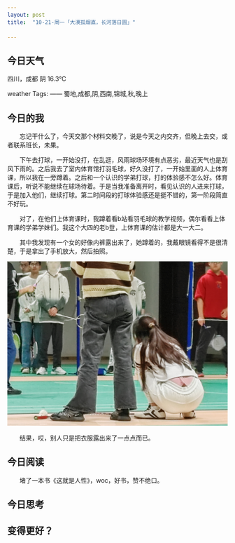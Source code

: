 ```yaml
---
layout: post
title:  "10-21-周一「大漠孤烟直，长河落日圆」"

---
```




 

## 今日天气

四川，成都 阴 16.3℃

weather Tags: —— 蜀地,成都,阴,西南,锦城,秋,晚上

## 今日的我

　　忘记干什么了，今天交那个材料交晚了，说是今天之内交齐，但晚上去交，或者联系班长，未果。

　　下午去打球，一开始没打，在乱逛，风雨球场环境有点恶劣，最近天气也是刮风下雨的。之后我去了室内体育馆打羽毛球，好久没打了，一开始里面的人上体育课，所以我在一旁蹲着。之后和一个认识的学弟打球，打的体验感不怎么好。体育课后，听说不能继续在球场待着。于是当我准备离开时，看见认识的人进来打球，于是加入他们，继续打球。第二时间段的打球体验感还是挺不错的，第一阶段简直不好玩。

　　对了，在他们上体育课时，我蹲着看b站看羽毛球的教学视频，偶尔看看上体育课的学弟学妹们。我这个大四的老b登，上体育课的估计都是大一大二。

　　其中我发现有一个女的好像内裤露出来了，她蹲着的，我戴眼镜看得不是很清楚，于是拿出了手机放大，然后拍照。

![image-20241021231911778](https://raw.githubusercontent.com/i1oveyou/2024-year/master/_posts/10.October/img/image-20241021231911778.png)

　　结果，哎，别人只是把衣服露出来了一点点而已。

## 今日阅读

　　堵了一本书《这就是人性》，woc，好书，赞不绝口。

## 今日思考



## 变得更好？

